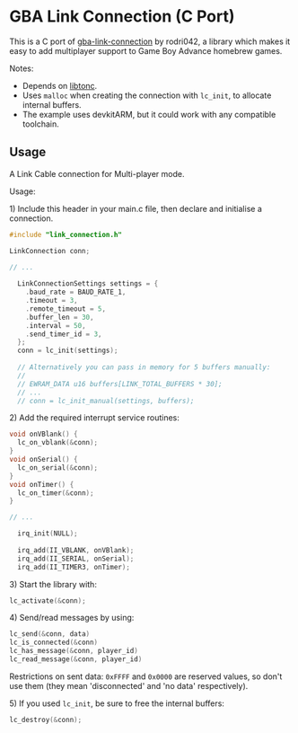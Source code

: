 # GBA Link Connection (C Port)

This is a C port of [gba-link-connection](https://github.com/rodri042/gba-link-connection) by rodri042, a library which makes it easy to add multiplayer support to Game Boy Advance homebrew games.

Notes:
* Depends on [libtonc](https://github.com/devkitPro/libtonc/).
* Uses `malloc` when creating the connection with `lc_init`, to allocate internal buffers.
* The example uses devkitARM, but it could work with any compatible toolchain.

## Usage

A Link Cable connection for Multi-player mode.

Usage:

1\) Include this header in your main.c file, then declare and initialise a connection.

```c
#include "link_connection.h"

LinkConnection conn;

// ...
  
  LinkConnectionSettings settings = {
    .baud_rate = BAUD_RATE_1,
    .timeout = 3,
    .remote_timeout = 5,
    .buffer_len = 30,
    .interval = 50,
    .send_timer_id = 3,
  };
  conn = lc_init(settings);
  
  // Alternatively you can pass in memory for 5 buffers manually:
  //
  // EWRAM_DATA u16 buffers[LINK_TOTAL_BUFFERS * 30];
  // ...
  // conn = lc_init_manual(settings, buffers);
```

2\) Add the required interrupt service routines:

```c
void onVBlank() {
  lc_on_vblank(&conn);
}
void onSerial() {
  lc_on_serial(&conn);
}
void onTimer() {
  lc_on_timer(&conn);
}

// ...

  irq_init(NULL);
  
  irq_add(II_VBLANK, onVBlank);
  irq_add(II_SERIAL, onSerial);
  irq_add(II_TIMER3, onTimer);
```

3\) Start the library with:

```c
lc_activate(&conn);
```

4\) Send/read messages by using:

```c
lc_send(&conn, data)
lc_is_connected(&conn)
lc_has_message(&conn, player_id)
lc_read_message(&conn, player_id)
```

Restrictions on sent data: `0xFFFF` and `0x0000` are reserved values, so don't use them (they mean 'disconnected' and 'no data' respectively).

5\) If you used `lc_init`, be sure to free the internal buffers:

```c
lc_destroy(&conn);
```
